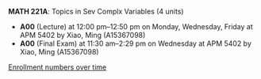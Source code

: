 **MATH 221A**: Topics in Sev Complx Variables (4 units)

- **A00** (Lecture) at 12:00 pm–12:50 pm on Monday, Wednesday, Friday at APM 5402 by Xiao, Ming (A15367098)
- **A00** (Final Exam) at 11:30 am–2:29 pm on Wednesday at APM 5402 by Xiao, Ming (A15367098)

[Enrollment numbers over time](./MATH221A.tsv)

